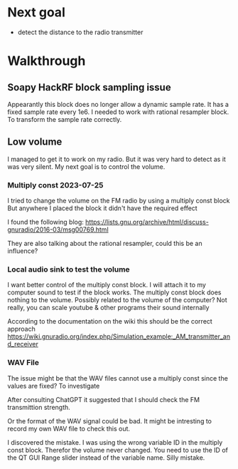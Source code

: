 # Next goal

- detect the distance to the radio transmitter

# Walkthrough
## Soapy HackRF block sampling issue

Appearantly this block does no longer allow a dynamic sample rate. It has a fixed sample rate every 1e6.
I needed to work with rational resampler block. To transform the sample rate correctly.

## Low volume

I managed to get it to work on my radio. But it was very hard to detect as it was very silent.
My next goal is to control the volume.

### Multiply const 2023-07-25

I tried to change the volume on the FM radio by using a multiply const block
But anywhere I placed the block it didn't have the required effect

I found the following blog: 
https://lists.gnu.org/archive/html/discuss-gnuradio/2016-03/msg00769.html

They are also talking about the rational resampler, could this be an influence?

### Local audio sink to test the volume

I want better control of the multiply const block. I will attach it to my computer sound to test if the block works.
The multiply const block does nothing to the volume.
Possibly related to the volume of the computer? Not really, you can scale youtube & other programs their sound internally

According to the documentation on the wiki this should be the correct approach
https://wiki.gnuradio.org/index.php/Simulation_example:_AM_transmitter_and_receiver

### WAV File

The issue might be that the WAV files cannot use a multiply const since the values are fixed?
To investigate

After consulting ChatGPT it suggested that I should check the FM transmittion strength.

Or the format of the WAV signal could be bad. It might be intresting to record my own WAV file to check this out.

I discovered the mistake. I was using the wrong variable ID in the multiply const block. Therefor the volume never changed.
You need to use the ID of the QT GUI Range slider instead of the variable name. Silly mistake.

